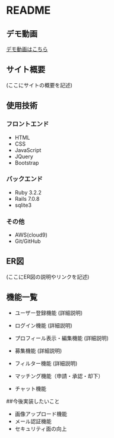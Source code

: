 # README

## デモ動画
[デモ動画はこちら](https://drive.google.com/file/d/14QC8etm8Z5ULQ7lU_3UtLUqtFp3pAdIU/view?usp=sharing)

## サイト概要
(ここにサイトの概要を記述)

## 使用技術

### フロントエンド
- HTML
- CSS
- JavaScript
- JQuery
- Bootstrap

### バックエンド
- Ruby 3.2.2
- Rails 7.0.8
- sqlite3

### その他
- AWS(cloud9)
- Git/GitHub

## ER図
(ここにER図の説明やリンクを記述)

## 機能一覧

- ユーザー登録機能
(詳細説明)

- ログイン機能
(詳細説明)

- プロフィール表示・編集機能
(詳細説明)

- 募集機能
(詳細説明)

- フィルター機能
(詳細説明)

- マッチング機能（申請・承認・却下）
- チャット機能

##今後実装したいこと

- 画像アップロード機能
- メール認証機能
- セキュリティ面の向上

